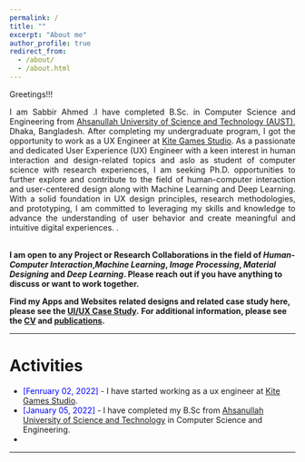 ```yaml
---
permalink: /
title: ""
excerpt: "About me"
author_profile: true
redirect_from: 
  - /about/
  - /about.html
---
```


Greetings!!!

<div style="text-align: justify"> 

I am Sabbir Ahmed .I have completed B.Sc. in Computer Science and Engineering from <a href="http://aust.edu/">Ahsanullah University of Science and Technology (AUST)</a>, Dhaka, Bangladesh. After completing my undergraduate program, I got the opportunity to work as a UX Engineer at <a href="https://www.kitegamesstudio.com/">Kite Games Studio</a>. As a passionate and dedicated User Experience (UX) Engineer with a keen interest in human interaction and design-related topics and aslo as student of computer science with research experiences, I am seeking Ph.D. opportunities to further explore and contribute to the field of human-computer interaction and user-centered design along with Machine Learning and Deep Learning. With a solid foundation in UX design principles, research methodologies, and prototyping, I am committed to leveraging my skills and knowledge to advance the understanding of user behavior and create meaningful and intuitive digital experiences. .<br /><br /></div>
 
<b> I am open to any Project or Research Collaborations in the field of *Human-Computer Interaction*,*Machine Learning*, *Image Processing*, *Material Designing* and *Deep Learning*. Please reach out if you have anything to discuss or want to work together.  </b> <a href="mailto:ahmedsabbiraust@gmail.com"><i class="fas fa-envelope"></i></a> <br />  

**Find my Apps and Websites related designs and related case study here, please see the [UI/UX Case Study](https://SabbirAhmed11.github.io/cv/).**
**For additional information, please see the [CV](https://SabbirAhmed11.github.io/cv/) and [publications](https://SabbirAhmed11.github.io/publications/).**

-----------


# Activities 
* <span style="color:Blue"> [Fenruary 02, 2022] </span> - I have started working as a ux engineer at [Kite Games Studio](https://www.kitegamesstudio.com).
* <span style="color:Blue"> [January 05, 2022] </span> - I have completed my B.Sc from [Ahsanullah University of Science and Technology](http://aust.edu/) in Computer Science and Engineering.
* 

<script type="text/javascript" src="//rf.revolvermaps.com/0/0/8.js?i=52vxgbx02tg&amp;m=0&amp;c=ff0000&amp;cr1=ffffff&amp;f=arial&amp;l=33" async="async"></script>

-----------



